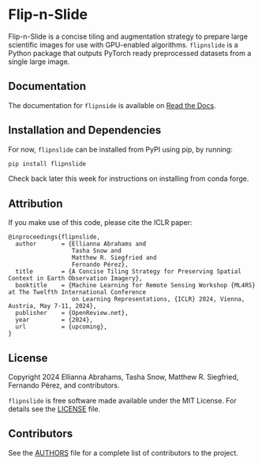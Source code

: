 # Flip-n-Slide

Flip-n-Slide is a concise tiling and augmentation strategy to prepare large scientific images for use with GPU-enabled algorithms. `flipnslide` is a Python package that outputs PyTorch ready preprocessed datasets from a single large image.

## Documentation

The documentation for `flipnside` is available on [Read the Docs](https://flipnslide.readthedocs.io/).

## Installation and Dependencies

For now, `flipnslide` can be installed from PyPI using pip, by running:

```bash
pip install flipnslide
```
Check back later this week for instructions on installing from conda forge.

## Attribution

If you make use of this code, please cite the ICLR paper:

    @inproceedings{flipnslide,
      author       = {Ellianna Abrahams and
                      Tasha Snow and
                      Matthew R. Siegfried and
                      Fernando Pérez},
      title        = {A Concise Tiling Strategy for Preserving Spatial Context in Earth Observation Imagery},
      booktitle    = {Machine Learning for Remote Sensing Workshop {ML4RS} at The Twelfth International Conference 
                      on Learning Representations, {ICLR} 2024, Vienna, Austria, May 7-11, 2024},
      publisher    = {OpenReview.net},
      year         = {2024},
      url          = {upcoming},
    }

## License

Copyright 2024 Ellianna Abrahams, Tasha Snow, Matthew R. Siegfried, Fernando Pérez, and contributors.

``flipnslide`` is free software made available under the MIT License. For details see
the [LICENSE](https://github.com/elliesch/flipnslide/blob/main/LICENSE) file.

## Contributors

See the [AUTHORS](https://github.com/elliesch/flipnslide/blob/main/AUTHORS) file for a complete list of contributors to the project.
